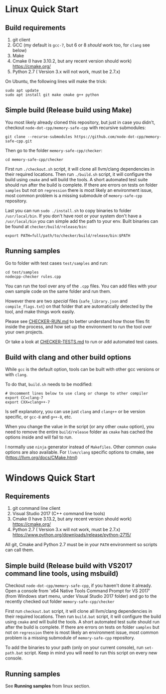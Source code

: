 

Linux Quick Start
=================


Build requirements
------------------

1. git client
2. GCC (my default is `gcc-7`, but 6 or 8 _should_ work too, for `clang` see below)
3. Make
4. Cmake (I have 3.10.2, but any recent version should work) https://cmake.org/
5. Python 2.7 ( Version 3.x will not work, must be 2.7.x) 

On Ubuntu, the following lines will make the trick:

	sudo apt update
	sudo apt install git make cmake g++ python


Simple build (Release build using Make)
---------------------------------------

You most likely already cloned this repository, but just in case you didn't, checkout `node-dot-cpp/memory-safe-cpp` with recursive submodules:

	git clone --recurse-submodules https://github.com/node-dot-cpp/memory-safe-cpp.git

Then go to the folder `memory-safe-cpp/checker`:

	cd memory-safe-cpp/checker

First run `./checkout.sh` script, it will clone all llvm/clang dependencies in their required locations.
Then run `./build.sh` script, it will configure the build using `cmake` and will build the tools. A short automated test suite should run after the build is complete. If there are errors on tests on folder `samples` but not on `regression` there is most likely an environment issue, most common problem is a missing submodule of `memory-safe-cpp` repository.

Last you can run `sudo ./install.sh` to copy binaries to folder `/usr/local/bin`. If you don't have root or your system don't have a `/usr/local/bin` you can simple add the path to your env. Built binaries can be found at `checker/build/release/bin`:

	export PATH=full/path/to/checker/build/release/bin:$PATH

Running samples
---------------

Go to folder with test cases `test/samples` and run:

	cd test/samples
	nodecpp-checker rules.cpp

You can run the tool over any of the `.cpp` files. You can add files with your own sample code on the same folder and run them.

However there are two _special_ files (`safe_library.json` and `compile_flags.txt`) on that folder that are automatically detected by the tool, and make things work easily.

Please see [CHECKER-RUN.md](CHECKER-RUN.md) to better understand how those files fit inside the process, and how set up the environment to run the tool over your own projects.

Or take a look at [CHECKER-TESTS.md](CHECKER-TESTS.md) to run or add automated test cases.


Build with clang and other build options
----------------------------------------

While `gcc` is the default option, tools can be built with other gcc versions or with `clang`.

To do that, `build.sh` needs to be modified:

	# Uncomment lines below to use clang or change to other compiler
	export CC=clang-7
	export CXX=clang++-7

Is self explanatory, you can use just `clang` and `clang++` or be version specific, or `gcc-8` and `g++-8`, etc.

When you change the value in the script (or any other `cmake` option), you need to remove the entire `build/release` folder as `cmake` has cached the options inside and will fail to run.

I normally use `ninja` generator instead of `Makefiles`.
Other common `cmake` options are also available.
For `llvm/clang` specific options to cmake, see (https://llvm.org/docs/CMake.html)


Windows Quick Start
===================

Requirements
------------

1. git command line client 
2. Visual Studio 2017 (C++ command line tools)
3. Cmake (I have 3.13.2, but any recent version should work) https://cmake.org/
4. Python 2.7 ( Version 3.x will not work, must be 2.7.x) https://www.python.org/downloads/release/python-2715/

All git, Cmake and Python 2.7 must be in your `PATH` environment so scripts can call them.

Simple build (Release build with VS2017 command line tools, using msbuild)
--------------------------------------------------------------------------

Checkout `node-dot-cpp/memory-safe-cpp`, if you haven't done it already.
Open a console from 'x64 Native Tools Command Prompt for VS 2017' (from Windows start menu, under Visual Studio 2017 folder) and go to the recently checked out folder `memory-safe-cpp/checker`

First run `checkout.bat` script, it will clone all llvm/clang dependencies in their required locations.
Then run `build.bat` script, it will configure the build using `cmake` and will build the tools.
A short automated test suite should run after the build is complete.
If there are errors on tests on folder `samples` but not on `regression` there is most likely an environment issue, most common problem is a missing submodule of `memory-safe-cpp` repository.

To add the binaries to your path (only on your current console), run `set-path.bat` script. Keep in mind you will need to run this script on every new console.


Running samples
---------------

See __Running samples__ from linux section.

